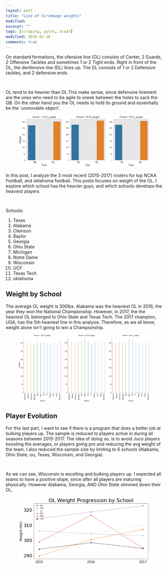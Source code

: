 ```yaml
---
layout: post
title: "Line of Scrimmage weights"
modified:
excerpt: ""
tags: [scraping, pyton, ncaaf]
modified: 2018-02-10
comments: true
---
```



On standard formations, the ofensive line (OL) consists of Center, 2 Guards, 2 Offensive Tackles and sometimes 1 or 2 Tight ends. Right in front of the OL, the denfensive line (DL) lines up. The DL consists of 1 or 2 Defensive tackles, and 2 defensive ends. 

<br>

OL tend to be heavier than DL.This make sense, since defensive linement are the ones who need to be agile to sneek between the holes to sack the QB. On the other hand you the OL needs to hold its ground and essentially be the 'unmovable object'.


<figure>
     <img src="/images/linemen/ol_dl_years.png">
    <figcaption></figcaption>
</figure>


In this post, I analyze the 3 most recent (2015-2017) rosters for top NCAA Football, and oklahoma football. This posts focuses on weight of the OL. I explore which school has the heavier guys, and which schools develops the heaviest players.

<br>

Schools:

1. Texas
2. Alabama
3. Clemson
4. Baylor
5. Georgia
6. Ohio State
7. Michigan
8. Notre Dame
9. Wisconsin
10. UCF
11. Texas Tech
12. oklahoma


## Weight by School

The average OL weight is 300lbs. Alabama was the heaviest OL in 2016, the year they won the National Championship. However, in 2017, the the heaviest OL belonged to Ohio State and Texas Tech. The 2017 champion, UGA, has the 5th heaviest line in this analysis. Therefore, as we all know, weight alone isn't going to win a Championship.


<figure>
     <img src="/images/linemen/school_ol_weights.png">
    <figcaption></figcaption>
</figure>


## Player Evolution

For this last part, I want to see if there is a program that does a better job at bulking players up. 
The sample is reduced to players active in during all seasons between 2015-2017. The idea of doing so, is to avoid Juco players boosting the averages, or players going pro and reducing the avg weight of the team. I also reduced the sample size by limiting to 6 schools (Alabama, Ohio State, ou, Texas, Wisconsin, and Georgia).

<br>

As we can see, Wisconsin is excelling and bulking players up. I expected all teams to have a positive slope, since after all players are maturing physically. However Alabama, Georgia, AND Ohio State slimmed down their OL. 

<figure>
     <img src="/images/linemen/school_progress_ol.png">
    <figcaption></figcaption>
</figure>





